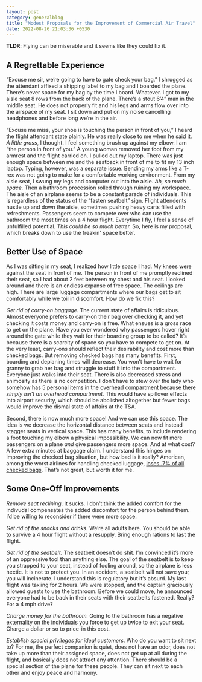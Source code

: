 ```yaml
---
layout: post
category: generalblog
title: "Modest Proposals for the Improvement of Commercial Air Travel"
date: 2022-08-26 21:03:36 +0530
---
```


**TLDR**: Flying can be miserable and it seems like they could fix it.

## A Regrettable Experience

“Excuse me sir, we’re going to have to gate check your bag.” I shrugged as the attendant affixed a shipping label to my bag and I boarded the plane. There’s never space for my bag by the time I board. Whatever. I got to my aisle seat 8 rows from the back of the plane. There’s a stout 6’4” man in the middle seat. He does not properly fit and his legs and arms flow over into the airspace of my seat. I sit down and put on my noise cancelling headphones and before long we’re in the air.

“Excuse me miss, your shoe is touching the person in front of you,” I heard the flight attendant state plainly. He was really close to me when he said it. _A little gross_, I thought. I feel something brush up against my elbow. I am “the person in front of you.” A young woman removed her foot from my armrest and the flight carried on. I pulled out my laptop. There was just enough space between me and the seatback in front of me to fit my 13 inch laptop. Typing, however, was a separate issue. Bending my arms like a T-rex was not going to make for a comfortable working environment. From my aisle seat, I swung my legs and computer out into the aisle. _Ah, so much space._ Then a bathroom procession rolled through ruining my workspace. The aisle of an airplane seems to be a constant parade of individuals. This is regardless of the status of the “fasten seatbelt” sign. Flight attendents hustle up and down the aisle, sometimes pushing heavy carts filled with refreshments. Passengers seem to compete over who can use the bathroom the most times on a 4 hour flight. Everytime I fly, I feel a sense of unfulfilled potential. _This could be so much better._ So, here is my proposal, which breaks down to use the freakin' space better.

## Better Use of Space

As I was sitting in my seat, I realized how little space I had. My knees were against the seat in front of me. The person in front of me promptly reclined their seat, so I had about 2 feet between my chest and his seat. I looked around and there is an endless expanse of free space. The ceilings are high. There are large luggage compartments where our bags get to sit comfortably while we toil in discomfort. How do we fix this?

_Get rid of carry-on baggage._ The current state of affairs is ridiculous. Almost everyone prefers to carry-on their bag over checking it, and yet checking it costs money and carry-on is free. What ensues is a gross race to get on the plane. Have you ever wondered why passengers hover right around the gate while they wait for their boarding group to be called? It’s because there is a scarcity of space so you have to compete to get on. At the very least, carry-ons should reflect their desirability and cost more than checked bags. But removing checked bags has many benefits. First, boarding and deplaning times will decrease. You won’t have to wait for granny to grab her bag and struggle to stuff it into the compartment. Everyone just walks into their seat. There is also decreased stress and animosity as there is no competition. I don’t have to stew over the lady who somehow has 5 personal items in the overhead compartment because there _simply isn’t an overhead compartment._ This would have spillover effects into airport security, which should be abolished altogether but fewer bags would improve the dismal state of affairs at the TSA.

Second, there is now much more space! And we can use this space. The idea is we decrease the horizontal distance between seats and instead stagger seats in vertical space. This has many benefits, to include rendering a foot touching my elbow a physical impossibility. We can now fit more passengers on a plane _and_ give passengers more space. And at what cost? A few extra minutes at baggage claim. I understand this hinges on improving the checked bag situation, but how bad is it really? American, among the worst airlines for handling checked luggage, [loses .7% of all checked bags](https://www.travelandleisure.com/travel-news/airlines-most-likely-to-lose-your-luggage). That’s not great, but worth it for me.

## Some One-Off Improvements

_Remove seat reclining_. It sucks. I don’t think the added comfort for the indivudal compensates the added discomfort for the person behind them. I’d be willing to reconsider if there were more space.

_Get rid of the snacks and drinks._ We’re all adults here. You should be able to survive a 4 hour flight without a resupply. Bring enough rations to last the flight.

_Get rid of the seatbelt._ The seatbelt doesn’t do shit. I’m convinced it’s more of an oppressive tool than anything else. The goal of the seatbelt is to keep you strapped to your seat, instead of fooling around, so the airplane is less hectic. It is not to protect you. In an accident, a seatbelt will not save you; you will incinerate. I understand this is regulatory but it’s absurd. My last flight was taxiing for 2 hours. We were stopped, and the captain graciously allowed guests to use the bathroom. Before we could move, he announced everyone had to be back in their seats with their seatbelts fastened. Really? For a 4 mph drive?

_Charge money for the bathroom._ Going to the bathroom has a negative externality on the individuals you force to get up twice to exit your seat. Charge a dollar or so to price-in this cost.

_Establish special privileges for ideal customers._ Who do you want to sit next to? For me, the perfect companion is quiet, does not have an odor, does not take up more than their assigned space, does not get up at all during the flight, and basically does not attract any attention. There should be a special section of the plane for these people. They can sit next to each other and enjoy peace and harmony.
